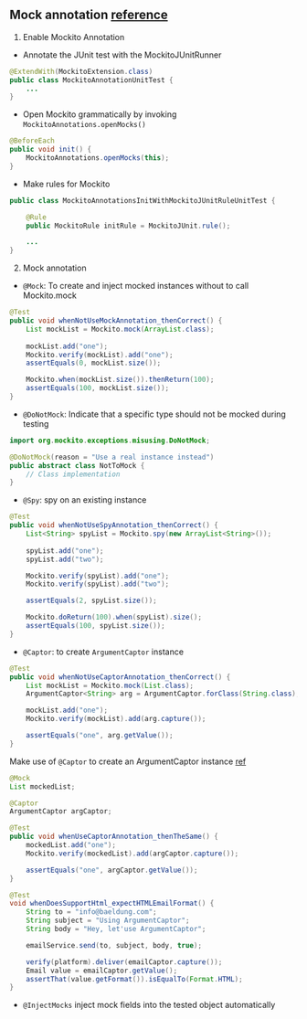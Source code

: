 ## Mock annotation [reference](https://www.baeldung.com/mockito-annotations)
1. Enable Mockito Annotation
- Annotate the JUnit test with the MockitoJUnitRunner
```java
@ExtendWith(MockitoExtension.class)
public class MockitoAnnotationUnitTest {
    ...
}
```
- Open Mockito grammatically by invoking `MockitoAnnotations.openMocks()`
```java
@BeforeEach
public void init() {
    MockitoAnnotations.openMocks(this);
}
```
- Make rules for Mockito
```java
public class MockitoAnnotationsInitWithMockitoJUnitRuleUnitTest {

    @Rule
    public MockitoRule initRule = MockitoJUnit.rule();

    ...
}
```
2. Mock annotation
- `@Mock`: To create and inject mocked instances without to call Mockito.mock
```java
@Test
public void whenNotUseMockAnnotation_thenCorrect() {
    List mockList = Mockito.mock(ArrayList.class);
    
    mockList.add("one");
    Mockito.verify(mockList).add("one");
    assertEquals(0, mockList.size());

    Mockito.when(mockList.size()).thenReturn(100);
    assertEquals(100, mockList.size());
}
```
- `@DoNotMock`: Indicate that a specific type should not be mocked during testing
```java
import org.mockito.exceptions.misusing.DoNotMock;

@DoNotMock(reason = "Use a real instance instead")
public abstract class NotToMock {
    // Class implementation
}
```
- `@Spy`: spy on an existing instance
```java
@Test
public void whenNotUseSpyAnnotation_thenCorrect() {
    List<String> spyList = Mockito.spy(new ArrayList<String>());
    
    spyList.add("one");
    spyList.add("two");

    Mockito.verify(spyList).add("one");
    Mockito.verify(spyList).add("two");

    assertEquals(2, spyList.size());

    Mockito.doReturn(100).when(spyList).size();
    assertEquals(100, spyList.size());
}
```
- `@Captor`: to create `ArgumentCaptor` instance
```java 
@Test
public void whenNotUseCaptorAnnotation_thenCorrect() {
    List mockList = Mockito.mock(List.class);
    ArgumentCaptor<String> arg = ArgumentCaptor.forClass(String.class);

    mockList.add("one");
    Mockito.verify(mockList).add(arg.capture());

    assertEquals("one", arg.getValue());
}
```
Make use of `@Captor` to create an ArgumentCaptor instance [ref](https://www.baeldung.com/mockito-argumentcaptor)

```java
@Mock
List mockedList;

@Captor 
ArgumentCaptor argCaptor;

@Test
public void whenUseCaptorAnnotation_thenTheSame() {
    mockedList.add("one");
    Mockito.verify(mockedList).add(argCaptor.capture());

    assertEquals("one", argCaptor.getValue());
}
```
```java
@Test
void whenDoesSupportHtml_expectHTMLEmailFormat() {
    String to = "info@baeldung.com";
    String subject = "Using ArgumentCaptor";
    String body = "Hey, let'use ArgumentCaptor";

    emailService.send(to, subject, body, true);

    verify(platform).deliver(emailCaptor.capture());
    Email value = emailCaptor.getValue();
    assertThat(value.getFormat()).isEqualTo(Format.HTML);
}
```
- `@InjectMocks` inject mock fields into the tested object automatically
